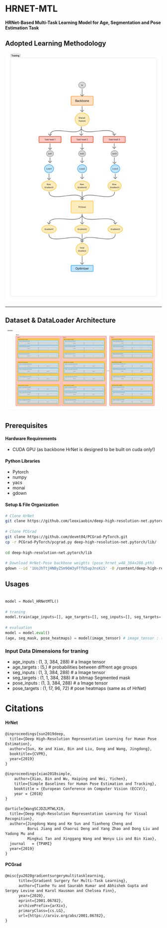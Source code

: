 # HRNET-MTL

**HRNet-Based Multi-Task Learning Model for Age, Segmentation and Pose Estimation Task**

## Adopted Learning Methodology

![Adopted Learning Methodology](Untitled(1).png)

---

## Dataset & DataLoader Architecture

![Dataset and DataLoader Architecture](Untitled(2).png)


## Prerequisites

#### Hardware Requirements

- CUDA GPU (as backbone HrNet is designed to be built on cuda only!)

#### Python Libraries

- Pytorch
- numpy
- yacs
- monai
- gdown

#### Setup & File Organization

```bash
# Clone HrNet
git clone https://github.com/leoxiaobin/deep-high-resolution-net.pytorch.git

# Clone PCGrad
git clone https://github.com/devmt04/PCGrad-PyTorch.git
cp -r PCGrad-PyTorch/pcgrad.py deep-high-resolution-net.pytorch/lib/

cd deep-high-resolution-net.pytorch/lib

# Download HrNet-Pose backbone weights (pose_hrnet_w48_384x288.pth)
gdown --id '1UoJhTtjHNByZSm96W3yFTfU5upJnsKiS' -O /content/deep-high-resolution-net.pytorch/models/pytorch/pose_coco/
```

## Usages

```python

model = Model_HRNetMTL()

# traning
model.train(age_inputs=[], age_targets=[], seg_inputs=[], seg_targets=[], pose_inputs=[], pose_targets=[],  epochs=10, lr=0.01)

# evaluation
model = model.eval()
(age, seg_mask, pose_heatmaps) = model(image_tensor) # image_tensor : (1, 3 384, 288)

```

### Input Data Dimensions for traning

- age_inputs : (1, 3, 384, 288) # a Image tensor
- age_targets : (5,) # probabilities between diffrent age groups
- seg_inputs : (1, 3, 384, 288) # a Image tensor
- seg_targets : (1, 1, 384, 288) # a bitmap Segmented mask
- pose_inputs : (1, 3, 384, 288) # a Image tensor
- pose_targets : (1, 17, 96, 72) # pose heatmaps (same as of HrNet)


# Citations

#### HrNet

```
@inproceedings{sun2019deep,
  title={Deep High-Resolution Representation Learning for Human Pose Estimation},
  author={Sun, Ke and Xiao, Bin and Liu, Dong and Wang, Jingdong},
  booktitle={CVPR},
  year={2019}
}

@inproceedings{xiao2018simple,
    author={Xiao, Bin and Wu, Haiping and Wei, Yichen},
    title={Simple Baselines for Human Pose Estimation and Tracking},
    booktitle = {European Conference on Computer Vision (ECCV)},
    year = {2018}
}

@article{WangSCJDZLMTWLX19,
  title={Deep High-Resolution Representation Learning for Visual Recognition},
  author={Jingdong Wang and Ke Sun and Tianheng Cheng and 
          Borui Jiang and Chaorui Deng and Yang Zhao and Dong Liu and Yadong Mu and 
          Mingkui Tan and Xinggang Wang and Wenyu Liu and Bin Xiao},
  journal   = {TPAMI}
  year={2019}
}
```

#### PCGrad

```
@misc{yu2020gradientsurgerymultitasklearning,
      title={Gradient Surgery for Multi-Task Learning}, 
      author={Tianhe Yu and Saurabh Kumar and Abhishek Gupta and Sergey Levine and Karol Hausman and Chelsea Finn},
      year={2020},
      eprint={2001.06782},
      archivePrefix={arXiv},
      primaryClass={cs.LG},
      url={https://arxiv.org/abs/2001.06782}, 
}
```
